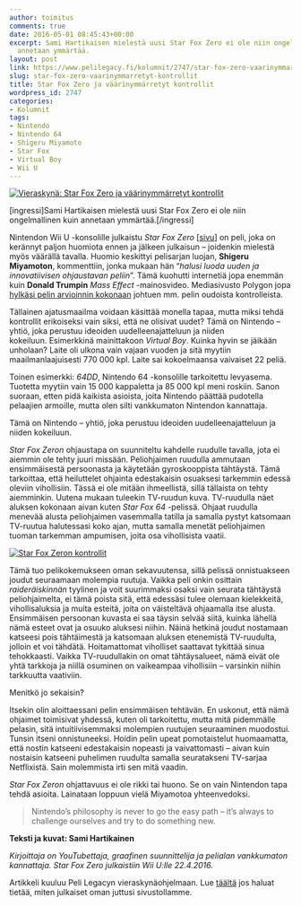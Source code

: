 ```yaml
---
author: toimitus
comments: true
date: 2016-05-01 08:45:43+00:00
excerpt: Sami Hartikaisen mielestä uusi Star Fox Zero ei ole niin ongelmallinen kuin
  annetaan ymmärtää.
layout: post
link: https://www.pelilegacy.fi/kolumnit/2747/star-fox-zero-vaarinymmarretyt-kontrollit
slug: star-fox-zero-vaarinymmarretyt-kontrollit
title: Star Fox Zero ja väärinymmärretyt kontrollit
wordpress_id: 2747
categories:
- Kolumnit
tags:
- Nintendo
- Nintendo 64
- Shigeru Miyamoto
- Star Fox
- Virtual Boy
- Wii U
---
```


[![Vieraskynä: Star Fox Zero ja väärinymmärretyt kontrollit](https://www.pelilegacy.fi/wp-content/uploads/2016/05/vieraskyna_star_fox_zero.jpg)](https://www.pelilegacy.fi/wp-content/uploads/2016/05/vieraskyna_star_fox_zero.jpg)

[ingressi]Sami Hartikaisen mielestä uusi Star Fox Zero ei ole niin ongelmallinen kuin annetaan ymmärtää.[/ingressi]

Nintendon Wii U -konsolille julkaistu _Star Fox Zero_ [[sivu](http://starfoxzero.nintendo.com/)] on peli, joka on kerännyt paljon huomiota ennen ja jälkeen julkaisun – joidenkin mielestä myös väärällä tavalla. Huomio keskittyi pelisarjan luojan, **Shigeru Miyamoton**, kommenttiin, jonka mukaan hän “_halusi luoda uuden ja innovatiivisen ohjaustavan peliin_”. Tämä kuohutti internetiä jopa enemmän kuin **Donald Trumpin** _Mass Effect_ -mainosvideo. Mediasivusto Polygon jopa[ hylkäsi pelin arvioinnin kokonaan](http://www.polygon.com/2016/4/20/11466308/not-a-review-star-fox-zero) johtuen mm. pelin oudoista kontrolleista.

Tällainen ajatusmaailma voidaan käsittää monella tapaa, mutta miksi tehdä kontrollit erikoiseksi vain siksi, että ne olisivat uudet? Tämä on Nintendo – yhtiö, joka perustuu ideoiden uudelleenajatteluun ja niiden kokeiluun. Esimerkkinä mainittakoon _Virtual Boy_. Kuinka hyvin se jäikään unholaan? Laite oli ulkona vain vajaan vuoden ja sitä myytiin maailmanlaajuisesti 770 000 kpl. Laite sai kokoelmaansa vaivaiset 22 peliä.

Toinen esimerkki: _64DD_, Nintendo 64 -konsolille tarkoitettu levyasema. Tuotetta myytiin vain 15 000 kappaletta ja 85 000 kpl meni roskiin. Sanon suoraan, etten pidä kaikista asioista, joita Nintendo päättää pudotella pelaajien armoille, mutta olen silti vankkumaton Nintendon kannattaja.

<div class="pullquote">Tämä on Nintendo – yhtiö, joka perustuu ideoiden uudelleenajatteluun ja niiden kokeiluun.</div>

_Star Fox Zeron_ ohjaustapa on suunniteltu kahdelle ruudulle tavalla, jota ei aiemmin ole tehty juuri missään. Peliohjaimen ruudulla ammutaan ensimmäisestä persoonasta ja käytetään gyroskooppista tähtäystä. Tämä tarkoittaa, että heiluttelet ohjainta edestakaisin osuaksesi tarkemmin edessä oleviin vihollisiin. Tässä ei ole mitään ihmeellistä, sillä tällaista on tehty aiemminkin. Uutena mukaan tuleekin TV-ruudun kuva. TV-ruudulla näet aluksen kokonaan aivan kuten _Star Fox 64_ -pelissä. Ohjaat ruudulla menevää alusta peliohjaimen vasemmalla tatilla ja samalla pystyt katsomaan TV-ruutua halutessasi koko ajan, mutta samalla menetät peliohjaimen tuoman tarkemman ampumisen, joita osa vihollisista vaatii.

[![Star Fox Zeron kontrollit](https://www.pelilegacy.fi/wp-content/uploads/2016/05/star_fox_zero_controls.jpg)](https://www.pelilegacy.fi/wp-content/uploads/2016/05/star_fox_zero_controls.jpg)

Tämä tuo pelikokemukseen oman sekavuutensa, sillä pelissä onnistuakseen joudut seuraamaan molempia ruutuja. Vaikka peli onkin osittain _raideräiskinnän_ tyylinen ja voit suurimmaksi osaksi vain seurata tähtäystä peliohjaimelta, ei tämä poista sitä, että edessäsi tulee olemaan kielekkeitä, vihollisaluksia ja muita esteitä, joita on väisteltävä ohjaamalla itse alusta. Ensimmäisen persoonan kuvasta ei saa täysin selvää siitä, kuinka lähellä nämä esteet ovat ja osuuko aluksesi niihin. Näinä hetkinä joudut nostamaan katseesi pois tähtäimestä ja katsomaan aluksen etenemistä TV-ruudulta, jolloin et voi tähdätä. Hoitamattomat viholliset saattavat tykittää sinua tehokkaasti. Vaikka TV-ruudullakin on omat tähtäysalueet, nämä eivät ole yhtä tarkkoja ja niillä osuminen on vaikeampaa vihollisiin – varsinkin niihin tarkkuutta vaativiin.

Menitkö jo sekaisin?

Itsekin olin aloittaessani pelin ensimmäisen tehtävän. En uskonut, että nämä ohjaimet toimisivat yhdessä, kuten oli tarkoitettu, mutta mitä pidemmälle pelasin, sitä intuitiivisemmaksi molempien ruutujen seuraaminen muodostui. Tunsin itseni onnistuneeksi. Hoidin pelin upeat pomotaistelut huomaamatta, että nostin katseeni edestakaisin nopeasti ja vaivattomasti – aivan kuin nostaisin katseeni puhelimen ruudulta samalla seuratakseni TV-sarjaa Netflixistä. Sain molemmista irti sen mitä vaadin.

_Star Fox Zeron_ ohjattavuus ei ole rikki tai huono. Se on vain Nintendon tapa tehdä asioita. Lainataan loppuun vielä Miyamotoa yhteenvedoksi.



<blockquote>Nintendo’s philosophy is never to go the easy path – it’s always to challenge ourselves and try to do something new.</blockquote>



**Teksti ja kuvat: Sami Hartikainen**

_Kirjoittaja on YouTubettaja, graafinen suunnittelija ja pelialan vankkumaton kannattaja. Star Fox Zero julkaistiin Wii U:lle 22.4.2016._



Artikkeli kuuluu Peli Legacyn vieraskynäohjelmaan. Lue [täältä](http://www.pelilegacy.fi/kirjoita) jos haluat tietää, miten julkaiset oman juttusi sivustollamme.
